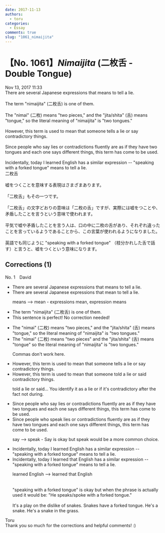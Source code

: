 ```yaml
---
date: 2017-11-13
authors:
  - toru
categories:
  - Essay
comments: true
slug: "1061_nimaijita"
---
```


# 【No. 1061】<strong><em>Nimaijita</em></strong> (二枚舌 - Double Tongue)
<div class="date">Nov 13, 2017 11:33</div>
<div id="post"><div id="body_show_ori">
There are several Japanese expressions that means to tell a lie.<br/><br/>The term "nimaijita" (二枚舌) is one of them.<br/><br/>The "nimai" (二枚) means "two pieces," and the "jita/shita" (舌) means "tongue," so the literal meaning of "nimaijita" is "two tongues."<br/><br/>However, this term is used to mean that someone tells a lie or say contradictory things.<br/><br/>Since people who say lies or contradictions fluently are as if they have two tongues and each one says different things, this term has come to be used.<br/><br/>Incidentally, today I learned English has a similar expression -- "speaking with a forked tongue" means to tell a lie.
</div></div>

<!-- more -->

<div id="post_ja"><div id="body_show_mo">
二枚舌<br/><br/>嘘をつくことを意味する表現はさまざまあります。<br/><br/>「二枚舌」もその一つです。<br/><br/>「二枚舌」の文字どおりの意味は「二枚の舌」ですが、実際には嘘をつことや、矛盾したことを言うという意味で使われます。<br/><br/>平気で嘘や矛盾したことを言う人は、口の中に二枚の舌があり、それぞれ違ったことを言っているようであることから、この言葉が使われるようになりました。<br/><br/>英語でも同じように "speaking with a forked tongue" （枝分かれした舌で話す）と言うと、嘘をつくという意味になります。
</div></div>

## Corrections (1)
<div id="block"><div class="first_name"> No. 1　<span class="just_name">David</span></div><div id="block2">
<ul class="correction_field">
<li class="incorrect">There are several Japanese expressions that means to tell a lie.</li>
<li class="corrected correct">
There are several Japanese expressions that mean to tell a lie.
<p class="correction_comment">means --&gt; mean - expressions mean, expression means</p>
</li>
</ul>
<ul class="correction_field">
<li class="incorrect">The term "nimaijita" (二枚舌) is one of them.</li>
<li class="corrected perfect">This sentence is perfect! No correction needed!</li>
</ul>
<ul class="correction_field">
<li class="incorrect">The "nimai" (二枚) means "two pieces," and the "jita/shita" (舌) means "tongue," so the literal meaning of "nimaijita" is "two tongues."</li>
<li class="corrected correct">
The "nimai" (二枚) means "two pieces" and the "jita/shita" (舌) means "tongue" so the literal meaning of "nimaijita" is "two tongues."
<p class="correction_comment">Commas don't work here.</p>
</li>
</ul>
<ul class="correction_field">
<li class="incorrect">However, this term is used to mean that someone tells a lie or say contradictory things.</li>
<li class="corrected correct">
However, this term is used to mean that someone told a lie or said contradictory things.
<p class="correction_comment">told a lie or said... You identify it as a lie or if it's contradictory after the fact not during.</p>
</li>
</ul>
<ul class="correction_field">
<li class="incorrect">Since people who say lies or contradictions fluently are as if they have two tongues and each one says different things, this term has come to be used.</li>
<li class="corrected correct">
Since people who speak lies or contradictions fluently are as if they have two tongues and each one says different things, this term has come to be used.
<p class="correction_comment">say --&gt; speak - Say is okay but speak would be a more common choice.</p>
</li>
</ul>
<ul class="correction_field">
<li class="incorrect">Incidentally, today I learned English has a similar expression -- "speaking with a forked tongue" means to tell a lie.</li>
<li class="corrected correct">
Incidentally, today I learned that English has a similar expression -- "speaking with a forked tongue" means to tell a lie.
<p class="correction_comment">learned English --&gt; learned that English<br/><br/><br/>"speaking with a forked tongue" is okay but when the phrase is actually used it would be: "He speaks/spoke with a forked tongue."<br/><br/>It's a play on the dislike of snakes. Snakes have a forked tongue. He's a snake. He's a snake in the grass.</p>
</li>
</ul>
</div><div class="name"><span class="just_name">Toru</span><br>
Thank you so much for the corrections and helpful comments! :)
</div>
</div>
